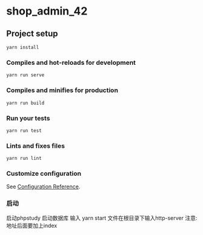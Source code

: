 # shop_admin_42

## Project setup
```
yarn install
```

### Compiles and hot-reloads for development
```
yarn run serve
```

### Compiles and minifies for production
```
yarn run build
```

### Run your tests
```
yarn run test
```

### Lints and fixes files
```
yarn run lint
```

### Customize configuration
See [Configuration Reference](https://cli.vuejs.org/config/).
### 启动
启动phpstudy
启动数据库  输入 yarn start
文件在根目录下输入http-server  注意:地址后面要加上index
